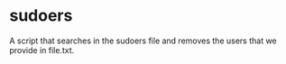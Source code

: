 # sudoers
A script that searches in the sudoers file and removes the users that we provide in file.txt.
